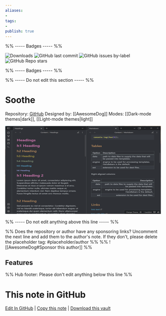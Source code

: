 ```yaml
---
aliases:
- 
tags: 
- 
publish: true
---
```


%% ----- Badges ----- %%

![Downloads](https://img.shields.io/badge/downloads-1975-573E7A?style=for-the-badge&logo=)
![GitHub last commit](https://img.shields.io/github/last-commit/AwesomeDog/obsidian-soothe?color=573E7A&label=last%20update&logo=github&style=for-the-badge)
![GitHub issues by-label](https://img.shields.io/github/issues/AwesomeDog/obsidian-soothe/help%20wanted?color=573E7A&logo=github&style=for-the-badge) 
![GitHub Repo stars](https://img.shields.io/github/stars/AwesomeDog/obsidian-soothe?color=573E7A&logo=github&style=for-the-badge)

%% ----- Badges ----- %%

%% ----- Do not edit this section ----- %%

# Soothe

Repository: [GitHub](https://github.com/AwesomeDog/obsidian-soothe)
Designed by: [[AwesomeDog]]
Modes: [[Dark-mode themes|dark]], [[Light-mode themes|light]]



![screenshot](https://github.com/AwesomeDog/obsidian-soothe/raw/HEAD/preview.png)

%% ----- Do not edit anything above this line ----- %% 

%% Does the repository or author have any sponsoring links? Uncomment the next line and add them to the author's note. If they don't, please delete the placeholder tag: #placeholder/author %%
%% ![[AwesomeDog#Sponsor this author]] %%


## Features



%% Hub footer: Please don't edit anything below this line %%

# This note in GitHub

<span class="git-footer">[Edit In GitHub](https://github.dev/obsidian-community/obsidian-hub/blob/main/02%20-%20Community%20Expansions/02.05%20All%20Community%20Expansions/Themes/Soothe.md "git-hub-edit-note") | [Copy this note](https://raw.githubusercontent.com/obsidian-community/obsidian-hub/main/02%20-%20Community%20Expansions/02.05%20All%20Community%20Expansions/Themes/Soothe.md "git-hub-copy-note") | [Download this vault](https://github.com/obsidian-community/obsidian-hub/archive/refs/heads/main.zip "git-hub-download-vault") </span>

